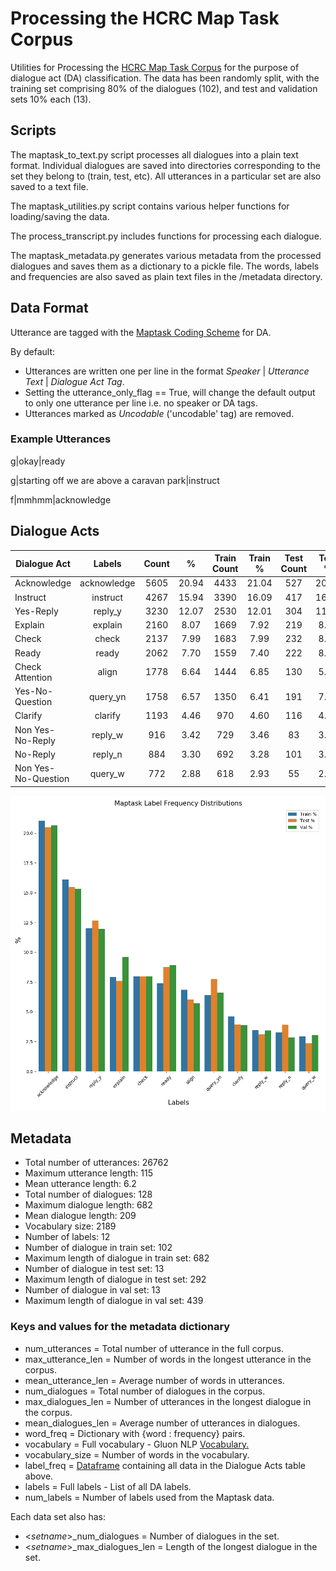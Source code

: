 # Processing the HCRC Map Task Corpus
Utilities for Processing the [HCRC Map Task Corpus](http://groups.inf.ed.ac.uk/maptask/)
for the purpose of dialogue act (DA) classification.
The data has been randomly split, with the training set comprising 80% of the dialogues (102), and test and validation
sets 10% each (13).

## Scripts
The maptask_to_text.py script processes all dialogues into a plain text format.
Individual dialogues are saved into directories corresponding to the set they belong to (train, test, etc).
All utterances in a particular set are also saved to a text file.

The maptask_utilities.py script contains various helper functions for loading/saving the data.
 
The process_transcript.py includes functions for processing each dialogue.

The maptask_metadata.py generates various metadata from the processed dialogues and saves them as a dictionary to a pickle file.
The words, labels and frequencies are also saved as plain text files in the /metadata directory.

## Data Format
Utterance are tagged with the [Maptask Coding Scheme](http://groups.inf.ed.ac.uk/maptask/interface/expl.html) for DA.

By default:
- Utterances are written one per line in the format *Speaker* | *Utterance Text* | *Dialogue Act Tag*.
- Setting the utterance_only_flag == True, will change the default output to only one utterance per line i.e. no speaker or DA tags.
- Utterances marked as *Uncodable* ('uncodable' tag) are removed.

### Example Utterances
g|okay|ready

g|starting off we are above a caravan park|instruct

f|mmhmm|acknowledge

## Dialogue Acts
Dialogue Act                   |        Labels        |  Count   |    %     |   Train Count   | Train %  |   Test Count    |  Test %  |    Val Count    |  Val %  
--- | :---: | :---: | :---: | :---: | :---: | :---: | :---: | :---: | :---:
Acknowledge                    |     acknowledge      |   5605   |  20.94   |      4433       |  21.04   |       527       |  20.29   |       645       |  20.82  
Instruct                       |       instruct       |   4267   |  15.94   |      3390       |  16.09   |       417       |  16.06   |       460       |  14.85  
Yes-Reply                      |       reply_y        |   3230   |  12.07   |      2530       |  12.01   |       304       |  11.71   |       396       |  12.78  
Explain                        |       explain        |   2160   |   8.07   |      1669       |   7.92   |       219       |   8.43   |       272       |   8.78  
Check                          |        check         |   2137   |   7.99   |      1683       |   7.99   |       232       |   8.93   |       222       |   7.17  
Ready                          |        ready         |   2062   |   7.70   |      1559       |   7.40   |       222       |   8.55   |       281       |   9.07  
Check Attention                |        align         |   1778   |   6.64   |      1444       |   6.85   |       130       |   5.01   |       204       |   6.58  
Yes-No-Question                |       query_yn       |   1758   |   6.57   |      1350       |   6.41   |       191       |   7.35   |       217       |   7.00  
Clarify                        |       clarify        |   1193   |   4.46   |       970       |   4.60   |       116       |   4.47   |       107       |   3.45  
Non Yes-No-Reply               |       reply_w        |   916    |   3.42   |       729       |   3.46   |       83        |   3.20   |       104       |   3.36  
No-Reply                       |       reply_n        |   884    |   3.30   |       692       |   3.28   |       101       |   3.89   |       91        |   2.94  
Non Yes-No-Question            |       query_w        |   772    |   2.88   |       618       |   2.93   |       55        |   2.12   |       99        |   3.20  

![Label Frequencies](maptask_data/metadata/Maptask%20Label%20Frequency%20Distributions.png)

## Metadata
- Total number of utterances:  26762
- Maximum utterance length:  115
- Mean utterance length: 6.2
- Total number of dialogues: 128
- Maximum dialogue length: 682
- Mean dialogue length: 209
- Vocabulary size: 2189
- Number of labels: 12
- Number of dialogue in train set: 102
- Maximum length of dialogue in train set: 682
- Number of dialogue in test set: 13
- Maximum length of dialogue in test set: 292
- Number of dialogue in val set: 13
- Maximum length of dialogue in val set: 439

### Keys and values for the metadata dictionary
- num_utterances = Total number of utterance in the full corpus.
- max_utterance_len = Number of words in the longest utterance in the corpus.
- mean_utterance_len = Average number of words in utterances.
- num_dialogues = Total number of dialogues in the corpus.
- max_dialogues_len = Number of utterances in the longest dialogue in the corpus.
- mean_dialogues_len = Average number of utterances in dialogues.
- word_freq = Dictionary with {word : frequency} pairs.
- vocabulary = Full vocabulary - Gluon NLP [Vocabulary.](http://gluon-nlp.mxnet.io/api/modules/vocab.html#gluonnlp.Vocab)
- vocabulary_size = Number of words in the vocabulary.
- label_freq = [Dataframe](https://pandas.pydata.org/pandas-docs/stable/reference/api/pandas.DataFrame.html) containing all data in the Dialogue Acts table above.
- labels = Full labels - List of all DA labels.
- num_labels = Number of labels used from the Maptask data.

Each data set also has:
- <*setname*>_num_dialogues = Number of dialogues in the set.
- <*setname*>_max_dialogues_len = Length of the longest dialogue in the set.